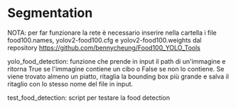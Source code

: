 # Segmentation

NOTA: per far funzionare la rete è necessario inserire nella cartella i file food100.names, yolov2-food100.cfg e yolov2-food100.weights dal repository https://github.com/bennycheung/Food100_YOLO_Tools 

yolo_food_detection: funzione che prende in input il path di un'immagine e ritorna True se l'immagine contiene un cibo o False se non lo contiene. Se viene trovato almeno un piatto, ritaglia la bounding box più grande e salva il ritaglio con lo stesso nome del file in input.

test_food_detection: script per testare la food detection


